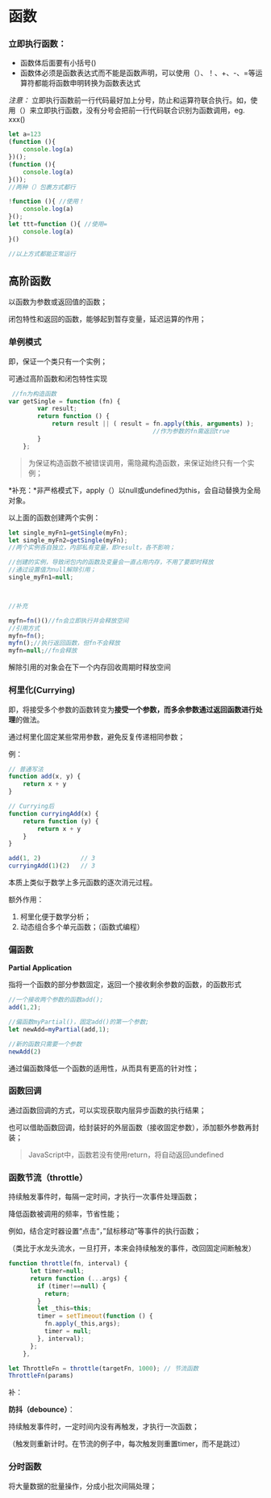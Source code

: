 # 函数

### 立即执行函数：

- 函数体后面要有小括号()
- 函数体必须是函数表达式而不能是函数声明，可以使用（）、！、+、-、=等运算符都能将函数申明转换为函数表达式

*注意：* 立即执行函数前一行代码最好加上分号，防止和运算符联合执行。如，使用（）来立即执行函数，没有分号会把前一行代码联合识别为函数调用，eg. xxx()

```js
let a=123
(function (){
    console.log(a)
})();
(function (){
    console.log(a)
}());
//两种（）包裹方式都行

!function (){ //使用！
    console.log(a)
}();
let ttt=function (){ //使用=
    console.log(a)
}()

//以上方式都能正常运行
```

## 高阶函数

以函数为参数或返回值的函数；

闭包特性和返回的函数，能够起到暂存变量，延迟运算的作用；



### 单例模式

即，保证一个类只有一个实例；

可通过高阶函数和闭包特性实现

```javascript
 //fn为构造函数
var getSingle = function (fn) {
        var result;
        return function () {
            return result || ( result = fn.apply(this, arguments) );
                                        //作为参数的fn需返回true
        }
    };
```

>  为保证构造函数不被错误调用，需隐藏构造函数，来保证始终只有一个实例；

*补充：*非严格模式下，apply（）以null或undefined为this，会自动替换为全局对象。

以上面的函数创建两个实例：

```javascript
let single_myFn1=getSingle(myFn);
let single_myFn2=getSingle(myFn);
//两个实例各自独立，内部私有变量，即result，各不影响；

//创建的实例，导致闭包内的函数及变量会一直占用内存，不用了要即时释放
//通过设置值为null解除引用；
single_myFn1=null;



//补充

myfn=fn()()//fn会立即执行并会释放空间
//引用方式
myfn=fn();
myfn();//执行返回函数，但fn不会释放
myfn=null;//fn会释放
```

解除引用的对象会在下一个内存回收周期时释放空间



### 柯里化(Currying)

即，将接受多个参数的函数转变为**接受一个参数，而多余参数通过返回函数进行处理**的做法。

通过柯里化固定某些常用参数，避免反复传递相同参数；

例：

```javascript
// 普通写法
function add(x, y) {
    return x + y
}

// Currying后
function curryingAdd(x) {
    return function (y) {
        return x + y
    }
}

add(1, 2)           // 3
curryingAdd(1)(2)   // 3
```

本质上类似于数学上多元函数的逐次消元过程。

额外作用：

1. 柯里化便于数学分析；
2. 动态组合多个单元函数；（函数式编程）



### 偏函数

**Partial Application**

指将一个函数的部分参数固定，返回一个接收剩余参数的函数，的函数形式

```javascript
//一个接收两个参数的函数add();
add(1,2);

//偏函数myPartial()，固定add()的第一个参数;
let newAdd=myPartial(add,1);

//新的函数只需要一个参数
newAdd(2)
```

通过偏函数降低一个函数的适用性，从而具有更高的针对性；



### 函数回调

通过函数回调的方式，可以实现获取内层异步函数的执行结果；

也可以借助函数回调，给封装好的外层函数（接收固定参数），添加额外参数再封装；

> JavaScript中，函数若没有使用return，将自动返回undefined



### 函数节流（throttle）

持续触发事件时，每隔一定时间，才执行一次事件处理函数；

降低函数被调用的频率，节省性能；

例如，结合定时器设置“点击“，”鼠标移动”等事件的执行函数；

（类比于水龙头流水，一旦打开，本来会持续触发的事件，改回固定间断触发）

```javascript
function throttle(fn, interval) {
      let timer=null; 
      return function (...args) {
        if (timer!==null) {
          return;
        }
        let _this=this;
        timer = setTimeout(function () {
          fn.apply(_this,args);
          timer = null;
        }, interval);
      };
    },

let ThrottleFn = throttle(targetFn, 1000); // 节流函数
ThrottleFn(params)
```

补：

**防抖（debounce）**：

持续触发事件时，一定时间内没有再触发，才执行一次函数；

（触发则重新计时。在节流的例子中，每次触发则重置timer，而不是跳过）



### 分时函数

将大量数据的批量操作，分成小批次间隔处理；
